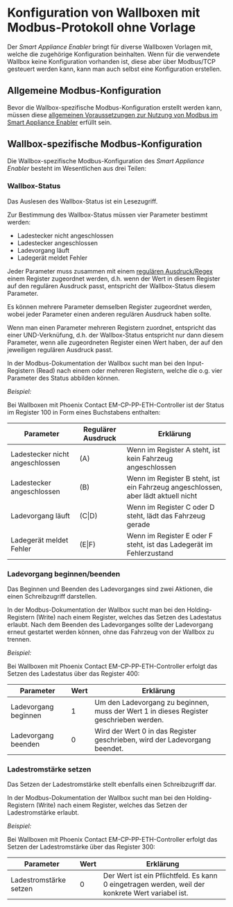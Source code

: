 # Konfiguration von Wallboxen mit Modbus-Protokoll ohne Vorlage

Der *Smart Appliance Enabler* bringt für diverse Wallboxen Vorlagen mit, welche die zugehörige Konfiguration beinhalten. Wenn für die verwendete Wallbox keine Konfiguration vorhanden ist, diese aber über Modbus/TCP gesteuert werden kann, kann man auch selbst eine Konfiguration erstellen.

## Allgemeine Modbus-Konfiguration

Bevor die Wallbox-spezifische Modbus-Konfiguration erstellt werden kann, müssen diese [allgemeinen Voraussetzungen zur Nutzung von Modbus im Smart Appliance Enabler](Modbus_DE.md) erfüllt sein.   

## Wallbox-spezifische Modbus-Konfiguration

Die Wallbox-spezifische Modbus-Konfiguration des *Smart Appliance Enabler* besteht im Wesentlichen aus drei Teilen:

### Wallbox-Status

Das Auslesen des Wallbox-Status ist ein Lesezugriff.

Zur Bestimmung des Wallbox-Status müssen vier Parameter bestimmt werden:
- Ladestecker nicht angeschlossen
- Ladestecker angeschlossen
- Ladevorgang läuft
- Ladegerät meldet Fehler

Jeder Parameter muss zusammen mit einem [regulären Ausdruck/Regex](ValueExtraction_DE.md) einem Register zugeordnet werden, d.h. wenn der Wert in diesem Register auf den regulären Ausdruck passt, entspricht der Wallbox-Status diesem Parameter.

Es können mehrere Parameter demselben Register zugeordnet werden, wobei jeder Parameter einen anderen regulären Ausdruck haben sollte.

Wenn man einen Parameter mehreren Registern zuordnet, entspricht das einer UND-Verknüfung, d.h. der Wallbox-Status entspricht nur dann diesem Parameter, wenn alle zugeordneten Register einen Wert haben, der auf den jeweiligen regulären Ausdruck passt.

In der Modbus-Dokumentation der Wallbox sucht man bei den Input-Registern (Read) nach einem oder mehreren Registern, welche die o.g. vier Parameter des Status abbilden können.

_Beispiel:_

Bei Wallboxen mit Phoenix Contact EM-CP-PP-ETH-Controller ist der Status im Register 100 in Form eines Buchstabens enthalten:

| Parameter                       | Regulärer Ausdruck | Erklärung                                                                         |
| ------------------------------- | ------------------ | --------------------------------------------------------------------------------- |
| Ladestecker nicht angeschlossen | (A)                | Wenn im Register A steht, ist kein Fahrzeug angeschlossen                         |
| Ladestecker angeschlossen       | (B)                | Wenn im Register B steht, ist ein Fahrzeug angeschlossen, aber lädt aktuell nicht |
| Ladevorgang läuft               | (C&#124;D)         | Wenn im Register C oder D steht, lädt das Fahrzeug gerade                         |
| Ladegerät meldet Fehler         | (E&#124;F)         | Wenn im Register E oder F steht, ist das Ladegerät im Fehlerzustand               |

### Ladevorgang beginnen/beenden

Das Beginnen und Beenden des Ladevorganges sind zwei Aktionen, die einen Schreibzugriff darstellen.

In der Modbus-Dokumentation der Wallbox sucht man bei den Holding-Registern (Write) nach einem Register, welches das Setzen des Ladestatus erlaubt. Nach dem Beenden des Ladevorganges sollte der Ladevorgang erneut gestartet werden können, ohne das Fahrzeug von der Wallbox zu trennen.

_Beispiel:_

Bei Wallboxen mit Phoenix Contact EM-CP-PP-ETH-Controller erfolgt das Setzen des Ladestatus über das Register 400:   

| Parameter            | Wert | Erklärung                                                                              |
| -------------------- | ---- | -------------------------------------------------------------------------------------- |
| Ladevorgang beginnen | 1    | Um den Ladevorgang zu beginnen, muss der Wert 1 in dieses Register geschrieben werden. |
| Ladevorgang beenden  | 0    | Wird der Wert 0 in das Register geschrieben, wird der Ladevorgang beendet.             |

### Ladestromstärke setzen

Das Setzen der Ladestromstärke stellt ebenfalls einen Schreibzugriff dar.

In der Modbus-Dokumentation der Wallbox sucht man bei den Holding-Registern (Write) nach einem Register, welches das Setzen der Ladestromstärke erlaubt.

_Beispiel:_

Bei Wallboxen mit Phoenix Contact EM-CP-PP-ETH-Controller erfolgt das Setzen der Ladestromstärke über das Register 300:

| Parameter              | Wert | Erklärung                                                                                        |
| ---------------------- | ---- | ------------------------------------------------------------------------------------------------ |
| Ladestromstärke setzen | 0    | Der Wert ist ein Pflichtfeld. Es kann 0 eingetragen werden, weil der konkrete Wert variabel ist. |
